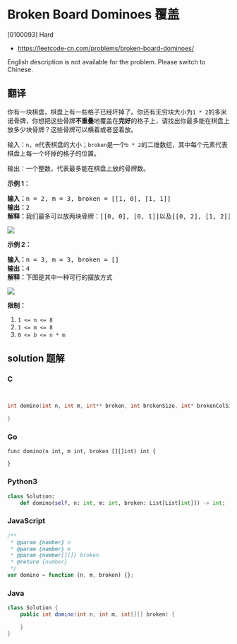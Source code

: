 # Broken Board Dominoes 覆盖

[0100093] Hard

- https://leetcode-cn.com/problems/broken-board-dominoes/

English description is not available for the problem. Please switch to Chinese.

## 翻译

你有一块棋盘，棋盘上有一些格子已经坏掉了。你还有无穷块大小为`1 * 2`的多米诺骨牌，你想把这些骨牌**不重叠**地覆盖在**完好**的格子上，请找出你最多能在棋盘上放多少块骨牌？这些骨牌可以横着或者竖着放。

输入：`n, m`代表棋盘的大小；`broken`是一个`b * 2`的二维数组，其中每个元素代表棋盘上每一个坏掉的格子的位置。

输出：一个整数，代表最多能在棋盘上放的骨牌数。

**示例 1：**

<pre><strong>输入：</strong>n = 2, m = 3, broken = [[1, 0], [1, 1]]
<strong>输出：</strong>2
<strong>解释：</strong>我们最多可以放两块骨牌：[[0, 0], [0, 1]]以及[[0, 2], [1, 2]]。（见下图）</pre>

![](https://assets.leetcode-cn.com/aliyun-lc-upload/uploads/2019/09/09/domino_example_1.jpg)

**示例 2：**

<pre><strong>输入：</strong>n = 3, m = 3, broken = []
<strong>输出：</strong>4
<strong>解释：</strong>下图是其中一种可行的摆放方式
</pre>

![](https://assets.leetcode-cn.com/aliyun-lc-upload/uploads/2019/09/09/domino_example_2.jpg)

**限制：**

1.  `1 <= n <= 8`
2.  `1 <= m <= 8`
3.  `0 <= b <= n * m`

## solution 题解

### C

```c


int domino(int n, int m, int** broken, int brokenSize, int* brokenColSize){

}


```

### Go

```golang
func domino(n int, m int, broken [][]int) int {

}
```

### Python3

```python
class Solution:
    def domino(self, n: int, m: int, broken: List[List[int]]) -> int:
```

### JavaScript

```javascript
/**
 * @param {number} n
 * @param {number} m
 * @param {number[][]} broken
 * @return {number}
 */
var domino = function (n, m, broken) {};
```

### Java

```java
class Solution {
    public int domino(int n, int m, int[][] broken) {

    }
}
```
